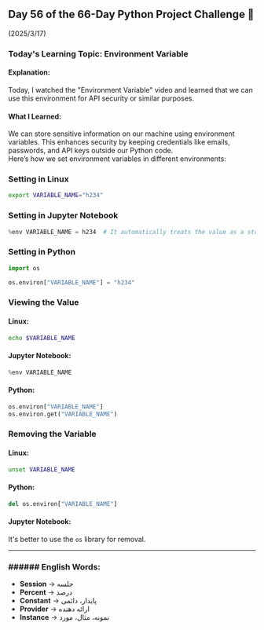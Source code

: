 ## Day 56 of the 66-Day Python Project Challenge 📅  
(2025/3/17)  

### Today's Learning Topic: Environment Variable  

#### Explanation:  
Today, I watched the "Environment Variable" video and learned that we can use this environment for API security or similar purposes.  

#### What I Learned:  
We can store sensitive information on our machine using environment variables. This enhances security by keeping credentials like emails, passwords, and API keys outside our Python code.  
Here’s how we set environment variables in different environments:  

### __Setting in Linux__  
```bash
export VARIABLE_NAME="h234"
```  

### __Setting in Jupyter Notebook__  
```python
%env VARIABLE_NAME = h234  # It automatically treats the value as a string
```  

### __Setting in Python__  
```python
import os

os.environ["VARIABLE_NAME"] = "h234"
```  

### __Viewing the Value__  

#### __Linux:__  
```bash
echo $VARIABLE_NAME
```  

#### __Jupyter Notebook:__  
```python
%env VARIABLE_NAME
```  

#### __Python:__  
```python
os.environ["VARIABLE_NAME"]
os.environ.get("VARIABLE_NAME")
```  

### __Removing the Variable__  

#### __Linux:__  
```bash
unset VARIABLE_NAME
```  

#### __Python:__  
```python
del os.environ["VARIABLE_NAME"]
```  

#### __Jupyter Notebook:__  
It's better to use the `os` library for removal.  

---

### ###### English Words:  
- **Session** → جلسه  
- **Percent** → درصد  
- **Constant** → پایدار، دائمی  
- **Provider** → ارائه دهنده  
- **Instance** → نمونه، مثال، مورد  